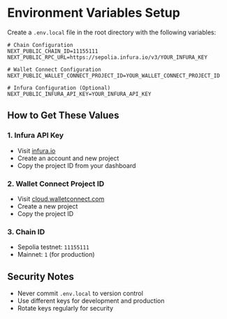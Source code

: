 # Environment Variables Setup

Create a `.env.local` file in the root directory with the following variables:

```env
# Chain Configuration
NEXT_PUBLIC_CHAIN_ID=11155111
NEXT_PUBLIC_RPC_URL=https://sepolia.infura.io/v3/YOUR_INFURA_KEY

# Wallet Connect Configuration
NEXT_PUBLIC_WALLET_CONNECT_PROJECT_ID=YOUR_WALLET_CONNECT_PROJECT_ID

# Infura Configuration (Optional)
NEXT_PUBLIC_INFURA_API_KEY=YOUR_INFURA_API_KEY
```

## How to Get These Values

### 1. Infura API Key
- Visit [infura.io](https://infura.io)
- Create an account and new project
- Copy the project ID from your dashboard

### 2. Wallet Connect Project ID
- Visit [cloud.walletconnect.com](https://cloud.walletconnect.com)
- Create a new project
- Copy the project ID

### 3. Chain ID
- Sepolia testnet: `11155111`
- Mainnet: `1` (for production)

## Security Notes

- Never commit `.env.local` to version control
- Use different keys for development and production
- Rotate keys regularly for security
